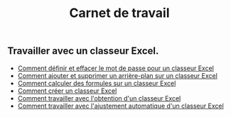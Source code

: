 ﻿---
title: Carnet de travail
second_title: Aspose.Cells Cloud Documen
type: docs
url: /fr/workbook/
aliases: [/working-with-workbook/]
keywords: Working with workbook on an Excel file
description: Aspose.Cells Prise en charge de Cloud REST API pour l'utilisation d'un classeur sur un fichier Excel. Le SDK prend en charge différents types de langages de développement. Ils incluent Android, C#, Go, Java, NodeJS, Perl, PHP, Python, Ruby et Swift.
weight: 100
---
## Travailler avec un classeur Excel.

- [Comment définir et effacer le mot de passe pour un classeur Excel](/cells/fr/workbook/password/)
- [Comment ajouter et supprimer un arrière-plan sur un classeur Excel](/cells/fr/workbook/background/)
- [Comment calculer des formules sur un classeur Excel](/cells/fr/workbook/calculate-all-formulas/)
- [Comment créer un classeur Excel](/cells/fr/workbook/create/)
- [ Comment travailler avec l'obtention d'un classeur Excel](/cells/fr/workbook/get/)
- [ Comment travailler avec l'ajustement automatique d'un classeur Excel](/cells/fr/workbook/autofit/)
